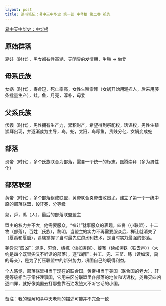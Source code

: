 ```yaml
---
layout: post
title: 读书笔记：易中天中华史 第一部 中华根 第二卷 祖先
---
```


[易中天中华史：中华根](http://read.douban.com/ebook/3836449/)

原始群落
--------

夏娃（时代），男女都有性高潮，无明显的发情期，生殖 -> 做爱

母系氏族
--------

女娲（时代），寿命短，死亡率高，女性生殖崇拜（女娲开始用泥捏人，后来用藤条批量生产），蛙，鱼，月亮，淳朴，母爱

父系氏族
--------

伏羲（时代），男性拥有生产力，累积财产，希望得到祭祀权，话语权，男性生殖崇拜出现，并逐渐成为主导，鸟，蛇，太阳，鸟啄鱼，贵贱分化，女娲变成蛇

部落
----

炎帝（时代），多个氏族联合为部落，需要一个统一的标志，图腾崇拜（多为男性化）

部落联盟
--------

黄帝（时代），多个部落组成联盟，黄帝联合炎帝击败蚩尤，建立了第一个一统中原的部落联盟，设轩冕，分等级

尧，舜，禹（人），最后的部落联盟盟主

盟主的权力并不大，他需要服众，“禅让”就事服众的表现，四岳（小联盟），十二牧（部落），百姓（氏族），黎明，当盟主的实力不再需要服众后，禅让就消失了（夏禹和夏启），禹族掌握了当时最先进的水利技术，是当时实力最强的部落。

尧舜灭“四凶”：混沌、穷奇、梼杌（读如涛误）、饕餮（读如涛铁（铁去声））（大约是四个既冒尖又不听话的部落），逐“四罪”：共工、兜、三苗、鲧（读如滚，禹的母亲），是为了打压联盟中的新兴势力，巩固自己的既得利益。

个人感觉，部落联盟相当于现在的联合国，黄帝相当于美国（联合国的老大），轩冕等级相当于常任理事国，它用来区分联盟里各部落的地位和话语权，尧舜灭四凶逐四罪，就好像美国去打那些靠石油发迹又不听它话的小国。

- - -

备注：我的理解和易中天老师的描述可能并不完全一致
